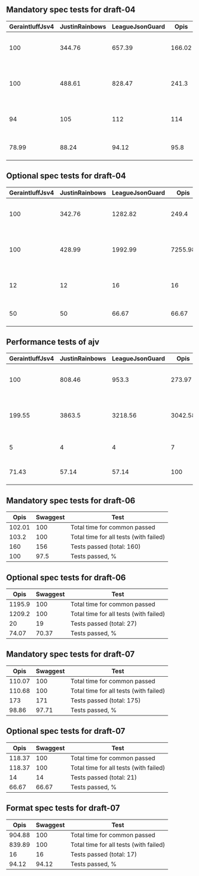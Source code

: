 ## Mandatory spec tests for draft-04
|GeraintluffJsv4|JustinRainbows|LeagueJsonGuard|Opis  |StefkJval|Swaggest|Test                                  |
|---------------|--------------|---------------|------|---------|--------|--------------------------------------|
|100            |344.76        |657.39         |166.02|107.99   |130.11  |Total time for common passed          |
|100            |488.61        |828.47         |241.3 |115.78   |162.51  |Total time for all tests (with failed)|
|94             |105           |112            |114   |96       |117     |Tests passed (total: 119)             |
|78.99          |88.24         |94.12          |95.8  |80.67    |98.32   |Tests passed, %                       |

## Optional spec tests for draft-04
|GeraintluffJsv4|JustinRainbows|LeagueJsonGuard|Opis   |StefkJval|Swaggest|Test                                  |
|---------------|--------------|---------------|-------|---------|--------|--------------------------------------|
|100            |342.76        |1282.82        |249.4  |160.56   |156.19  |Total time for common passed          |
|100            |428.99        |1992.99        |7255.98|274.72   |367.43  |Total time for all tests (with failed)|
|12             |12            |16             |16     |16       |16      |Tests passed (total: 24)              |
|50             |50            |66.67          |66.67  |66.67    |66.67   |Tests passed, %                       |

## Performance tests of ajv
|GeraintluffJsv4|JustinRainbows|LeagueJsonGuard|Opis   |StefkJval|Swaggest|Test                                  |
|---------------|--------------|---------------|-------|---------|--------|--------------------------------------|
|100            |808.46        |953.3          |273.97 |176.71   |160.91  |Total time for common passed          |
|199.55         |3863.5        |3218.56        |3042.58|100      |1272.41 |Total time for all tests (with failed)|
|5              |4             |4              |7      |2        |7       |Tests passed (total: 7)               |
|71.43          |57.14         |57.14          |100    |28.57    |100     |Tests passed, %                       |

## Mandatory spec tests for draft-06
|Opis  |Swaggest|Test                                  |
|------|--------|--------------------------------------|
|102.01|100     |Total time for common passed          |
|103.2 |100     |Total time for all tests (with failed)|
|160   |156     |Tests passed (total: 160)             |
|100   |97.5    |Tests passed, %                       |

## Optional spec tests for draft-06
|Opis  |Swaggest|Test                                  |
|------|--------|--------------------------------------|
|1195.9|100     |Total time for common passed          |
|1209.2|100     |Total time for all tests (with failed)|
|20    |19      |Tests passed (total: 27)              |
|74.07 |70.37   |Tests passed, %                       |

## Mandatory spec tests for draft-07
|Opis  |Swaggest|Test                                  |
|------|--------|--------------------------------------|
|110.07|100     |Total time for common passed          |
|110.68|100     |Total time for all tests (with failed)|
|173   |171     |Tests passed (total: 175)             |
|98.86 |97.71   |Tests passed, %                       |

## Optional spec tests for draft-07
|Opis  |Swaggest|Test                                  |
|------|--------|--------------------------------------|
|118.37|100     |Total time for common passed          |
|118.37|100     |Total time for all tests (with failed)|
|14    |14      |Tests passed (total: 21)              |
|66.67 |66.67   |Tests passed, %                       |

## Format spec tests for draft-07
|Opis  |Swaggest|Test                                  |
|------|--------|--------------------------------------|
|904.88|100     |Total time for common passed          |
|839.89|100     |Total time for all tests (with failed)|
|16    |16      |Tests passed (total: 17)              |
|94.12 |94.12   |Tests passed, %                       |

